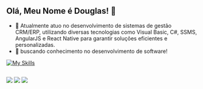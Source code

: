 ## Olá, Meu Nome é Douglas! 👋

- 🔭 Atualmente atuo no desenvolvimento de sistemas de gestão  CRM/ERP, utilizando diversas tecnologias como Visual Basic, C#, SSMS, AngularJS e React Native para garantir soluções eficientes e personalizadas.
- 🌱 buscando conhecimento no desenvolvimento de software!


[![My Skills](https://skillicons.dev/icons?i=js,html,css,ts,cs,dotnet,mysql)](https://skillicons.dev)


  ##
 
<div> 
  <a href = "mailto:douglasmresende@gmail.com"><img src="https://img.shields.io/badge/Gmail-D14836?style=for-the-badge&logo=gmail&logoColor=white" target="_blank"></a>
  <a href="https://www.linkedin.com/in/douglasmresende/" target="_blank"><img src="https://img.shields.io/badge/-LinkedIn-%230077B5?style=for-the-badge&logo=linkedin&logoColor=white" target="_blank"></a> 
  <a href = "https://wa.me/55031991562513"><img src="https://img.shields.io/badge/WhatsApp-25D366?style=for-the-badge&logo=whatsapp&logoColor=white" target="_blank"></a>
</div>
  
